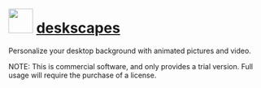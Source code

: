 # <img src="https://rawcdn.githack.com/virtualex-itv/chocolatey-packages/4d49801add998e4c17126b3f60cf76220aa2c654/icons/deskscapes.png" width="48" height="48"/> [deskscapes](https://community.chocolatey.org/packages/deskscapes)

Personalize your desktop background with animated pictures and video.

NOTE: This is commercial software, and only provides a trial version. Full usage will require the purchase of a license.
